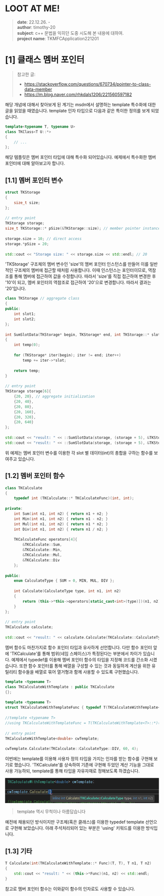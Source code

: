 # LOOT AT ME!

> **date**: 22.12.26. - <br>
> **author**: timothy-20 <br>
> **subject**: c++ 문법을 익히던 도중 시도해 본 내용에 대하여.<br>
> **project name**: TKMFCApplication221201
>
[1] 클래스 멤버 포인터
===
> 참고한 글:
> - https://stackoverflow.com/questions/670734/pointer-to-class-data-member
> - https://m.blog.naver.com/rhkdals1206/221560597182

해당 개념에 대해서 찾아보게 된 계기는 msdn에서 설명하는 template 특수화에 대한 글을 읽었을 때였습니다. 
template 인자 타입으로 다음과 같은 특이한 정의를 보게 되었습니다.

```c++
template<typename T, typename U>
class TKClass<T U::*>
{ 
    // ...
};
```
해당 템플릿은 멤버 포인터 타입에 대해 특수화 되어있습니다. 예제에서 특수화한 멤버 포인터에 대해 알아보고자 합니다.

[1.1] 멤버 포인터 변수
---
```c++
struct TKStorage
{
    size_t size;
};

// entry point
TKStorage storage;
size_t TKStorage::* pSize(&TKStorage::size); // member pointer instance

storage.size = 10; // direct access
storage.*pSize = 20;

std::cout << "Storage size: " << storage.size << std::endl; // 20
```
'TKStorage' 구조체의 멤버 변수인 'size'의 멤버 포인터 인스턴스를 만들어 이를 일반적인 구조체의 멤버에 접근할 때처럼
사용합니다. 이때 인스턴스는 포인터이므로, 역참조를 통해 멤버에 접근하여 값을 수정합니다.
따라서 'size'를 직접 접근하여 변경한 후 '10'이 되고, 멤버 포인터의 역참조로 접근하여 '20'으로 변경합니다.
따라서 결과는 '20'입니다.

```c++
class TKStorage // aggregate class
{
public:
    int slot1;
    int slot2;
};

int SumSlotData(TKStorage* begin, TKStorage* end, int TKStorage::* slot)
{
    int temp(0);
    
    for (TKStorage* iter(begin); iter != end; iter++)
        temp += iter->*slot;
    
    return temp;
}

// entry point
TKStorage storage[6]{
    {20, 20}, // aggregate initialization 
    {20, 40},
    {20, 80},
    {20, 160},
    {20, 320},
    {20, 640}
};

std::cout << "result: " << ::SumSlotData(storage, (storage + 5), &TKStorage::slot1) << std::endl; // 100
std::cout << "result: " << ::SumSlotData(storage, (storage + 5), &TKStorage::slot2) << std::endl; // 620
```
위 예제는 멤버 포인터 변수를 이용한 각 slot 별 데이터(int)의 총합을 구하는 함수를 보여주고 있습니다.

[1.2] 멤버 포인터 함수
---
```c++
class TKCalculate
{
    typedef int (TKCalculate::* TKCalculateFunc)(int, int);

private:
    int Sum(int n1, int n2) { return n1 + n2; }
    int Min(int n1, int n2) { return n1 - n2; }
    int Mul(int n1, int n2) { return n1 * n2; }
    int Div(int n1, int n2) { return n1 / n2; }
    
    TKCalculateFunc operators[4]{
        &TKCalculate::Sum,
        &TKCalculate::Min,
        &TKCalculate::Mul,
        &TKCalculate::Div
    };

public:
    enum CalculateType { SUM = 0, MIN, MUL, DIV };
    
    int Calculate(CalculateType type, int n1, int n2)
    {
        return (this->*this->operators[static_cast<int>(type)])(n1, n2);
    }
};

// entry point
TKCalculate calculate;

std::cout << "result: " << calculate.Calculate(TKCalculate::CalculateType::SUM, 20, 10) << std::endl;
```
멤버 함수도 마찬가지로 함수 포인터 타입과 유사하게 선언합니다. 다만 함수 포인터 앞에 'TKCalculate'를 통해
범위(네임 스페이스)가 특정된다는 부분에서 차이가 있습니다. 예제에서 typedef를 이용해 멤버 포인터 함수의 타입을 지정해
코드를 간소화 시켰습니다. 또한 함수 포인터를 통해 배열을 구성할 수 있는 것과 동일하게 계산을 위한 유틸리티 함수들을
배열로 묶어 열거형과 함께 사용할 수 있도록 구현했습니다.

```c++
template <typename T>
class TKCalculateWithTemplate : public TKCalculate
{};

template <typename T>
struct TKCalculateWithTemplateFunc { typedef T(TKCalculateWithTemplate<T>::* func)(T, T); };

//template <typename T>
//using TKCalculateWithTemplateFunc = T(TKCalculateWithTemplate<T>::*)(T, T);

// entry point
TKCalculateWithTemplate<double> cwTemplate;

cwTemplate.Calculate(TKCalculate::CalculateType::DIV, 60, 4);
```
이번에는 template를 이용해 사용자 정의 타입을 가지는 인자를 받는 함수를 구현해 보기로 했습니다.
'TKCalculate'를 상속하여 기존에 구현해 두었던 계산 기능을 그대로 사용 가능하되, template를 통해
타입을 자유자재로 정해보도록 하겠습니다.

<img src="public/result-screenshot/22_12_26_/screenshot-221226-01.png"><br>
> template 역시 무척이나 아름답습니다

예전에 채용되던 방식이지만 구조체(혹은 클래스)를 이용한 typedef template 선언으로 구현해 보았습니다. 아래 주석처리되어 있는 부분은
'using' 키워드를 이용한 방식입니다.

[1.3] 기타
---
```c++
T Calculate(int(TKCalculateWithTemplate::* Func)(T, T), T n1, T n2)
{
    std::cout << "result: " << (this->*Func)(n1, n2) << std::endl;
}
```
참고로 멤버 포인터 함수는 이와같이 함수의 인자로도 사용할 수 있습니다.